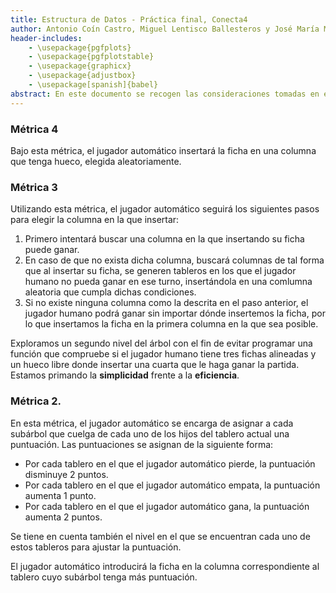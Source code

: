 ```yaml
---
title: Estructura de Datos - Práctica final, Conecta4
author: Antonio Coín Castro, Miguel Lentisco Ballesteros y José María Martín Luque.
header-includes:
    - \usepackage{pgfplots}
    - \usepackage{pgfplotstable}
    - \usepackage{graphicx}
    - \usepackage{adjustbox}
    - \usepackage[spanish]{babel}
abstract: En este documento se recogen las consideraciones tomadas en el diseño de la IA de conecta4..
---
```


### Métrica 4

Bajo esta métrica, el jugador automático insertará la ficha en una columna que tenga hueco, elegida aleatoriamente.

### Métrica 3

Utilizando esta métrica, el jugador automático seguirá los siguientes pasos para elegir la columna en la que insertar:

1. Primero intentará buscar una columna en la que insertando su ficha puede ganar. 
2. En caso de que no exista dicha columna, buscará columnas de tal forma que al insertar su ficha, se generen tableros en los que el jugador humano no pueda ganar en ese turno, insertándola en una comlumna aleatoria que cumpla dichas condiciones.
3. Si no existe ninguna columna como la descrita en el paso anterior, el jugador humano podrá ganar sin importar dónde insertemos la ficha, por lo que insertamos la ficha en la primera columna en la que sea posible.

Exploramos un segundo nivel del árbol con el fin de evitar programar una función que compruebe si el jugador humano tiene tres fichas alineadas y un hueco libre donde insertar una cuarta que le haga ganar la partida. Estamos primando la **simplicidad** frente a la **eficiencia**.

### Métrica 2.

En esta métrica, el jugador automático se encarga de asignar a cada subárbol que cuelga de cada uno de los hijos del tablero actual una puntuación. Las puntuaciones se asignan de la siguiente forma:

- Por cada tablero en el que el jugador automático pierde, la puntuación disminuye 2 puntos.
- Por cada tablero en el que el jugador automático empata, la puntuación aumenta 1 punto.
- Por cada tablero en el que el jugador automático gana, la puntuación aumenta 2 puntos.

Se tiene en cuenta también el nivel en el que se encuentran cada uno de estos tableros para ajustar la puntuación. 

El jugador automático introducirá la ficha en la columna correspondiente al tablero cuyo subárbol tenga más puntuación.
